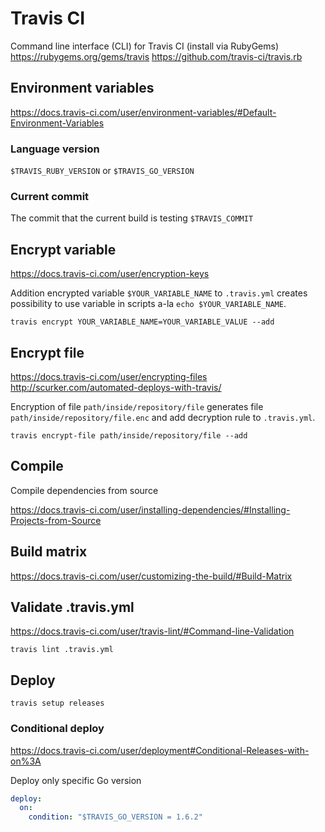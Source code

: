 # Travis CI

Command line interface (CLI) for Travis CI (install via RubyGems)
<https://rubygems.org/gems/travis>
<https://github.com/travis-ci/travis.rb>

## Environment variables

<https://docs.travis-ci.com/user/environment-variables/#Default-Environment-Variables>

### Language version

`$TRAVIS_RUBY_VERSION` or `$TRAVIS_GO_VERSION`

### Current commit

The commit that the current build is testing `$TRAVIS_COMMIT`

## Encrypt variable

<https://docs.travis-ci.com/user/encryption-keys>

Addition encrypted variable `$YOUR_VARIABLE_NAME` to `.travis.yml`
creates possibility to use variable in scripts a-la `echo $YOUR_VARIABLE_NAME`.

    travis encrypt YOUR_VARIABLE_NAME=YOUR_VARIABLE_VALUE --add

## Encrypt file

<https://docs.travis-ci.com/user/encrypting-files>
<http://scurker.com/automated-deploys-with-travis/>

Encryption of file `path/inside/repository/file` generates file
`path/inside/repository/file.enc` and add decryption rule
to `.travis.yml`.

    travis encrypt-file path/inside/repository/file --add

## Compile

Compile dependencies from source

<https://docs.travis-ci.com/user/installing-dependencies/#Installing-Projects-from-Source>

## Build matrix

<https://docs.travis-ci.com/user/customizing-the-build/#Build-Matrix>

## Validate .travis.yml

<https://docs.travis-ci.com/user/travis-lint/#Command-line-Validation>

    travis lint .travis.yml

## Deploy

    travis setup releases

### Conditional deploy

<https://docs.travis-ci.com/user/deployment#Conditional-Releases-with-on%3A>

Deploy only specific Go version

```yaml
deploy:
  on:
    condition: "$TRAVIS_GO_VERSION = 1.6.2"
```
